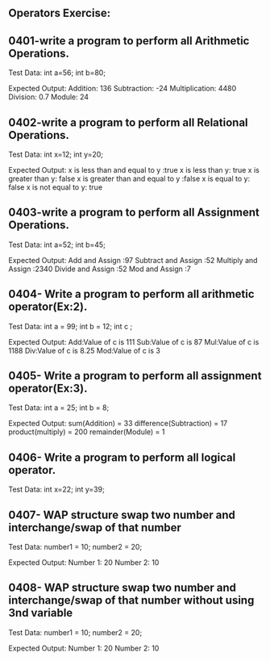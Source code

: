 ## Operators Exercise:

## 0401-write a program to perform all Arithmetic Operations.
Test Data:
int a=56;
int b=80;

Expected Output:
 Addition: 136
 Subtraction: -24
 Multiplication: 4480
 Division: 0.7
 Module: 24


## 0402-write a program to perform all Relational Operations.
Test Data:
int x=12;
int y=20;

Expected Output:
x is less than and equal to y :true
x is less than y: true
x is greater than y: false
x is greater than and equal to y :false
x is equal to y: false
x is not equal to y: true


## 0403-write a program to perform all Assignment Operations.
Test Data:
int a=52;
int b=45;

Expected Output:
Add and Assign :97
Subtract and Assign :52
Multiply and Assign :2340
Divide and Assign :52
Mod and Assign :7

## 0404- Write a program to perform all arithmetic operator(Ex:2).
Test Data:
int a = 99;
int b = 12;
int c ;

Expected Output:
Add:Value of c is 111
Sub:Value of c is 87 
Mul:Value of c is 1188
Div:Value of c is 8.25
Mod:Value of c is 3

## 0405- Write a program to perform all assignment operator(Ex:3).
Test Data:
int a = 25;
int b = 8;

Expected Output:
sum(Addition) =  33
difference(Subtraction) = 17
product(multiply) =  200
remainder(Module) =  1

## 0406- Write a program to perform all logical operator.
Test Data:
int x=22;
int y=39;


## 0407- WAP structure swap two number and interchange/swap of that number 
Test Data:
 number1 = 10;
 number2 = 20;

Expected Output:
Number 1: 20
Number 2: 10


## 0408- WAP structure swap two number and interchange/swap of that number without using 3nd variable
Test Data:
 number1 = 10;
 number2 = 20;


Expected Output:
Number 1: 20
Number 2: 10

